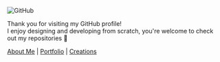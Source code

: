 ![GitHub](https://github.com/user-attachments/assets/66bc2abd-1cad-4b8d-acc0-fd7f46dfbb6f)

Thank you for visiting my GitHub profile!<br>
I enjoy designing and developing from scratch, you're welcome to check out my repositories 🐣

[About Me](https://www.linkedin.com/in/paglinawan0520/) | [Portfolio](https://www.linkedin.com/in/paglinawan0520/recent-activity/articles/) | [Creations](https://www.behance.net/mihohoriuchi)
